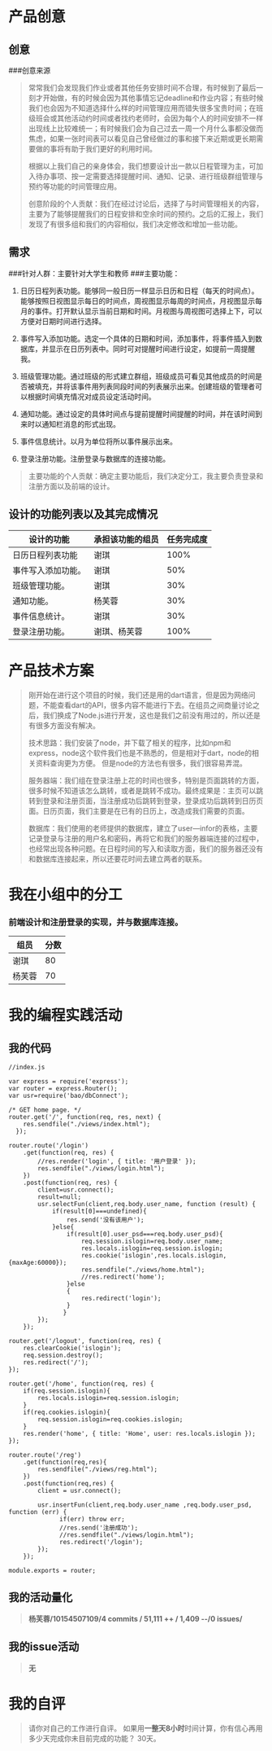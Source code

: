# 产品创意

## 创意
###创意来源  
>常常我们会发现我们作业或者其他任务安排时间不合理，有时候到了最后一刻才开始做，有的时候会因为其他事情忘记deadline和作业内容；有些时候我们也会因为不知道选择什么样的时间管理应用而错失很多宝贵时间；在班级班会或其他活动约时间或者找约老师时，会因为每个人的时间安排不一样出现线上比较难统一；有时候我们会为自己过去一周一个月什么事都没做而焦虑，如果一张时间表可以看见自己曾经做过的事和接下来近期或更长期需要做的事将有助于我们更好的利用时间。 
>   
>根据以上我们自己的亲身体会，我们想要设计出一款以日程管理为主，可加入待办事项、按一定需要选择提醒时间、通知、记录、进行班级群组管理与预约等功能的时间管理应用。  
>
>创意阶段的个人贡献：我们在经过讨论后，选择了与时间管理相关的内容，主要为了能够提醒我们的日程安排和空余时间的预约。之后的汇报上，我们发现了有很多组和我们的内容相似，我们决定修改和增加一些功能。
>
  

## 需求
###针对人群：主要针对大学生和教师
###主要功能：  

1. 日历日程列表功能。能够同一般日历一样显示日历和日程（每天的时间点）。能够按照日视图显示每日的时间点，周视图显示每周的时间点，月视图显示每月的事件。打开默认显示当前日期和时间。月视图与周视图可选择上下，可以方便对日期时间进行选择。    


2. 事件写入添加功能。选定一个具体的日期和时间，添加事件，将事件插入到数据库，并显示在日历列表中。同时可对提醒时间进行设定，如提前一周提醒我。  


3. 班级管理功能。通过班级的形式建立群组，班级成员可看见其他成员的时间是否被填充，并将该事件用列表同段时间的列表展示出来。创建班级的管理者可以根据时间填充情况对成员设定活动时间。  


4. 通知功能。通过设定的具体时间点与提前提醒时间提醒的时间，并在该时间到来时以通知栏消息的形式出现。  


5. 事件信息统计。以月为单位将所以事件展示出来。   


6. 登录注册功能。注册登录与数据库的连接功能。
>
>主要功能的个人贡献：确定主要功能后，我们决定分工，我主要负责登录和注册方面以及前端的设计。
>
   

## 设计的功能列表以及其完成情况

 设计的功能|承担该功能的组员|任务完成度
 --|--|--
  日历日程列表功能|谢琪|100%
  事件写入添加功能。|谢琪|50%
  班级管理功能。|谢琪|30%
  通知功能。|杨芙蓉|30%
  事件信息统计。|谢琪|30%
  登录注册功能。|谢琪、杨芙蓉|100%

# 产品技术方案
>  
> 刚开始在进行这个项目的时候，我们还是用的dart语言，但是因为网络问题，不能查看dart的API，很多内容不能进行下去。在组员之间商量讨论之后，我们换成了Node.js进行开发，这也是我们之前没有用过的，所以还是有很多方面没有解决。
> 
> 技术思路：我们安装了node，并下载了相关的程序，比如npm和express，node这个软件我们也是不熟悉的，但是相对于dart，node的相关资料查询更为方便。 但是node的方法也有很多，我们很容易弄混。
> 
> 服务器端：我们组在登录注册上花的时间也很多，特别是页面跳转的方面，很多时候不知道该怎么跳转，或者是跳转不成功。最终成果是：主页可以跳转到登录和注册页面，当注册成功后跳转到登录，登录成功后跳转到日历页面。日历页面，我们主要是在已有的日历上，改造成我们需要的页面。
> 
> 数据库：我们使用的老师提供的数据库，建立了user—infor的表格，主要记录登录与注册的用户名和密码，再将它和我们的服务器端连接的过程中，也经常出现各种问题。在日程时间的写入和读取方面，我们的服务器还没有和数据库连接起来，所以还要花时间去建立两者的联系。   
  

# 我在小组中的分工
### 前端设计和注册登录的实现，并与数据库连接。
  组员|分数
 --|--
  谢琪|80
  杨芙蓉|70
 

# 我的编程实践活动
## 我的代码
  
```前端代码
//index.js

var express = require('express');
var router = express.Router();
var usr=require('bao/dbConnect');

/* GET home page. */
router.get('/', function(req, res, next) {      
    res.sendfile("./views/index.html");
  });

router.route('/login')
    .get(function(req, res) {
        //res.render('login', { title: '用户登录' });
        res.sendfile("./views/login.html");
    })
    .post(function(req, res) {
        client=usr.connect();
        result=null;
        usr.selectFun(client,req.body.user_name, function (result) {
            if(result[0]===undefined){
                res.send('没有该用户');
            }else{
                if(result[0].user_psd===req.body.user_psd){
                    req.session.islogin=req.body.user_name;
                    res.locals.islogin=req.session.islogin;
                    res.cookie('islogin',res.locals.islogin,{maxAge:60000});
                    res.sendfile("./views/home.html");
                    //res.redirect('home');
                }else
                {
                    res.redirect('login');
                }
               }
        });
    });

router.get('/logout', function(req, res) {
    res.clearCookie('islogin');
    req.session.destroy();
    res.redirect('/');
});

router.get('/home', function(req, res) {
    if(req.session.islogin){
        res.locals.islogin=req.session.islogin;
    }
    if(req.cookies.islogin){
        req.session.islogin=req.cookies.islogin;
    }
    res.render('home', { title: 'Home', user: res.locals.islogin });
});

router.route('/reg')
    .get(function(req,res){
        res.sendfile("./views/reg.html");
    })
    .post(function(req,res) {
        client = usr.connect();

        usr.insertFun(client,req.body.user_name ,req.body.user_psd, function (err) {
              if(err) throw err;
              //res.send('注册成功');
              //res.sendfile("./views/login.html");
              res.redirect('/login');
        });
    });

module.exports = router;

```
  
## 我的活动量化    

>  **杨芙蓉/10154507109/4 commits / 51,111 ++ /  1,409  --/0 issues/**  

## 我的issue活动

>  **无**

# 我的自评
> 请你对自己的工作进行自评。
> 如果用**一整天8小时**时间计算，你有信心再用多少天完成你未目前完成的功能？
> 30天。
